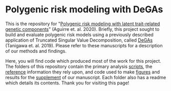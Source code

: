 # Polygenic risk modeling with DeGAs

This is the repository for "[Polygenic risk modeling with latent trait-related genetic components](https://doi.org/10.1101/808675)" (Aguirre et. al. 2020). Briefly, this project sought to build and evaluate polygenic risk models using a previously described application of Truncated Singular Value Decomposition, called [DeGAs](https://www.ncbi.nlm.nih.gov/pmc/articles/PMC6731283/) (Tanigawa et. al. 2019). Please refer to these manuscripts for a description of our methods and findings.

Here, you will find code which produced most of the work for this project. The folders of this repository contain the primary analysis [scripts](scripts), the [reference](reference) information they rely upon, and code used to make [figures](figures) and results for the [supplement](supplement) of our manuscript. Each folder also has a readme which details its contents. Thank you for visiting this page!



